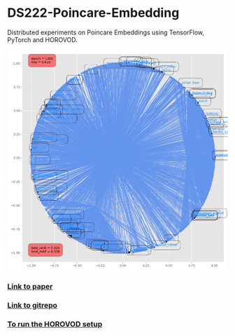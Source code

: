 # DS222-Poincare-Embedding
Distributed experiments on Poincare Embeddings using TensorFlow, PyTorch and HOROVOD.

![Poincar\'e Embdeddings](https://github.com/sobalgi/DS222-Poincare-Embedding/blob/master/pytorch/plots/mammal_closure.tsv_poincare_dim2_e1000.png)

### [Link to paper](https://papers.nips.cc/paper/7213-poincare-embeddings-for-learning-hierarchical-representations.pdf) 
### [Link to gitrepo](https://github.com/facebookresearch/poincare-embeddings) 

### [To run the HOROVOD setup](https://github.com/uber/horovod)

